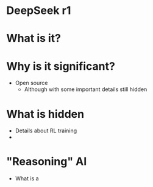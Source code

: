 # DeepSeek r1

# What is it?

# Why is it significant?

+ Open source
    * Although with some important details still hidden

# What is hidden

+ Details about RL training
+ 

# "Reasoning" AI

+ What is a 
